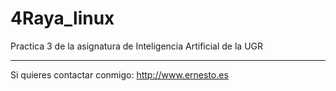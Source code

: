 4Raya_linux
===========

Practica 3 de la asignatura de Inteligencia Artificial de la UGR

---
Si quieres contactar conmigo: http://www.ernesto.es
